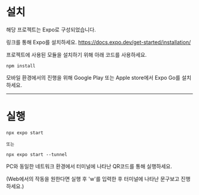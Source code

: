 # 설치
해당 프로젝트는 Expo로 구성되었습니다.

링크를 통해 Expo를 설치하세요.
https://docs.expo.dev/get-started/installation/

프로젝트에 사용된 모듈을 설치하기 위해 아래 코드를 사용하세요.

    npm install

모바일 환경에서의 진행을 위해 Google Play 또는 Apple store에서 Expo Go를 설치하세요.

----

# 실행

    npx expo start
    
    또는
    
    npx expo start --tunnel

PC와 동일한 네트워크 환경에서 터미널에 나타난 QR코드를 통해 실행하세요.

(Web에서의 작동을 원한다면 실행 후 'w'를 입력한 후 터미널에 나타난 문구보고 진행하세요.)
